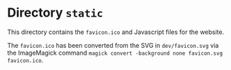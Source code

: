 # Directory `static`

This directory contains the `favicon.ico` and Javascript files for the website.

The `favicon.ico` has been converted from the SVG in `dev/favicon.svg` via the
ImageMagick command `magick convert -background none favicon.svg favicon.ico`.
